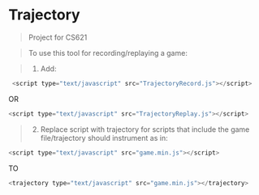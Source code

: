 Trajectory
==========

>Project for CS621 


>To use this tool for recording/replaying a game:

> 1. Add:

```js
 <script type="text/javascript" src="TrajectoryRecord.js"></script> 
```

  OR
```js
<script type="text/javascript" src="TrajectoryReplay.js"></script>
```

> 2. Replace script with trajectory for scripts that include the game file/trajectory should instrument as in: 

```js
<script type="text/javascript" src="game.min.js"></script> 
```
TO
```js
<trajectory type="text/javascript" src="game.min.js"></trajectory>
```
